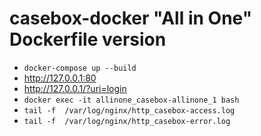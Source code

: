 # casebox-docker "All in One" Dockerfile version

- `docker-compose up --build`
- <http://127.0.0.1:80>
- <http://127.0.0.1/?uri=login>
- `docker exec -it allinone_casebox-allinone_1 bash`
- `tail -f  /var/log/nginx/http_casebox-access.log`
- `tail -f  /var/log/nginx/http_casebox-error.log`
